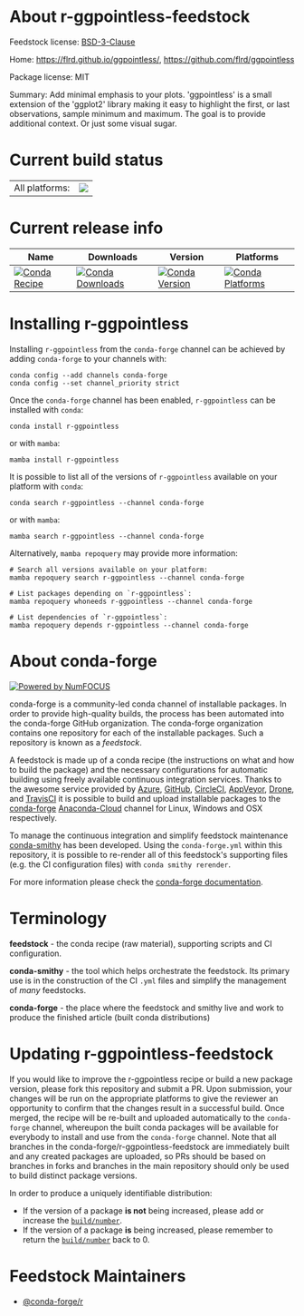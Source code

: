 About r-ggpointless-feedstock
=============================

Feedstock license: [BSD-3-Clause](https://github.com/conda-forge/r-ggpointless-feedstock/blob/main/LICENSE.txt)

Home: https://flrd.github.io/ggpointless/, https://github.com/flrd/ggpointless

Package license: MIT

Summary: Add minimal emphasis to your plots. 'ggpointless' is a small extension of the 'ggplot2' library making it easy to highlight the first, or last observations, sample minimum and maximum. The goal is to provide additional context. Or just some visual sugar.

Current build status
====================


<table><tr><td>All platforms:</td>
    <td>
      <a href="https://dev.azure.com/conda-forge/feedstock-builds/_build/latest?definitionId=16127&branchName=main">
        <img src="https://dev.azure.com/conda-forge/feedstock-builds/_apis/build/status/r-ggpointless-feedstock?branchName=main">
      </a>
    </td>
  </tr>
</table>

Current release info
====================

| Name | Downloads | Version | Platforms |
| --- | --- | --- | --- |
| [![Conda Recipe](https://img.shields.io/badge/recipe-r--ggpointless-green.svg)](https://anaconda.org/conda-forge/r-ggpointless) | [![Conda Downloads](https://img.shields.io/conda/dn/conda-forge/r-ggpointless.svg)](https://anaconda.org/conda-forge/r-ggpointless) | [![Conda Version](https://img.shields.io/conda/vn/conda-forge/r-ggpointless.svg)](https://anaconda.org/conda-forge/r-ggpointless) | [![Conda Platforms](https://img.shields.io/conda/pn/conda-forge/r-ggpointless.svg)](https://anaconda.org/conda-forge/r-ggpointless) |

Installing r-ggpointless
========================

Installing `r-ggpointless` from the `conda-forge` channel can be achieved by adding `conda-forge` to your channels with:

```
conda config --add channels conda-forge
conda config --set channel_priority strict
```

Once the `conda-forge` channel has been enabled, `r-ggpointless` can be installed with `conda`:

```
conda install r-ggpointless
```

or with `mamba`:

```
mamba install r-ggpointless
```

It is possible to list all of the versions of `r-ggpointless` available on your platform with `conda`:

```
conda search r-ggpointless --channel conda-forge
```

or with `mamba`:

```
mamba search r-ggpointless --channel conda-forge
```

Alternatively, `mamba repoquery` may provide more information:

```
# Search all versions available on your platform:
mamba repoquery search r-ggpointless --channel conda-forge

# List packages depending on `r-ggpointless`:
mamba repoquery whoneeds r-ggpointless --channel conda-forge

# List dependencies of `r-ggpointless`:
mamba repoquery depends r-ggpointless --channel conda-forge
```


About conda-forge
=================

[![Powered by
NumFOCUS](https://img.shields.io/badge/powered%20by-NumFOCUS-orange.svg?style=flat&colorA=E1523D&colorB=007D8A)](https://numfocus.org)

conda-forge is a community-led conda channel of installable packages.
In order to provide high-quality builds, the process has been automated into the
conda-forge GitHub organization. The conda-forge organization contains one repository
for each of the installable packages. Such a repository is known as a *feedstock*.

A feedstock is made up of a conda recipe (the instructions on what and how to build
the package) and the necessary configurations for automatic building using freely
available continuous integration services. Thanks to the awesome service provided by
[Azure](https://azure.microsoft.com/en-us/services/devops/), [GitHub](https://github.com/),
[CircleCI](https://circleci.com/), [AppVeyor](https://www.appveyor.com/),
[Drone](https://cloud.drone.io/welcome), and [TravisCI](https://travis-ci.com/)
it is possible to build and upload installable packages to the
[conda-forge](https://anaconda.org/conda-forge) [Anaconda-Cloud](https://anaconda.org/)
channel for Linux, Windows and OSX respectively.

To manage the continuous integration and simplify feedstock maintenance
[conda-smithy](https://github.com/conda-forge/conda-smithy) has been developed.
Using the ``conda-forge.yml`` within this repository, it is possible to re-render all of
this feedstock's supporting files (e.g. the CI configuration files) with ``conda smithy rerender``.

For more information please check the [conda-forge documentation](https://conda-forge.org/docs/).

Terminology
===========

**feedstock** - the conda recipe (raw material), supporting scripts and CI configuration.

**conda-smithy** - the tool which helps orchestrate the feedstock.
                   Its primary use is in the construction of the CI ``.yml`` files
                   and simplify the management of *many* feedstocks.

**conda-forge** - the place where the feedstock and smithy live and work to
                  produce the finished article (built conda distributions)


Updating r-ggpointless-feedstock
================================

If you would like to improve the r-ggpointless recipe or build a new
package version, please fork this repository and submit a PR. Upon submission,
your changes will be run on the appropriate platforms to give the reviewer an
opportunity to confirm that the changes result in a successful build. Once
merged, the recipe will be re-built and uploaded automatically to the
`conda-forge` channel, whereupon the built conda packages will be available for
everybody to install and use from the `conda-forge` channel.
Note that all branches in the conda-forge/r-ggpointless-feedstock are
immediately built and any created packages are uploaded, so PRs should be based
on branches in forks and branches in the main repository should only be used to
build distinct package versions.

In order to produce a uniquely identifiable distribution:
 * If the version of a package **is not** being increased, please add or increase
   the [``build/number``](https://docs.conda.io/projects/conda-build/en/latest/resources/define-metadata.html#build-number-and-string).
 * If the version of a package **is** being increased, please remember to return
   the [``build/number``](https://docs.conda.io/projects/conda-build/en/latest/resources/define-metadata.html#build-number-and-string)
   back to 0.

Feedstock Maintainers
=====================

* [@conda-forge/r](https://github.com/conda-forge/r/)

